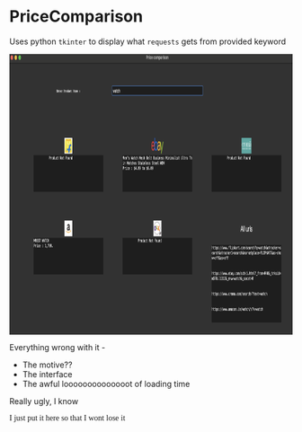 # PriceComparison

Uses python `tkinter` to display what `requests` gets from provided keyword

<img src="working.png" height=500 align="center"/>

Everything wrong with it -
- The motive??
- The interface
- The awful loooooooooooooot of loading time

Really ugly, I know <br>
<div style="font-family:Tangerine"> I just put it here so that I wont lose it </div>
